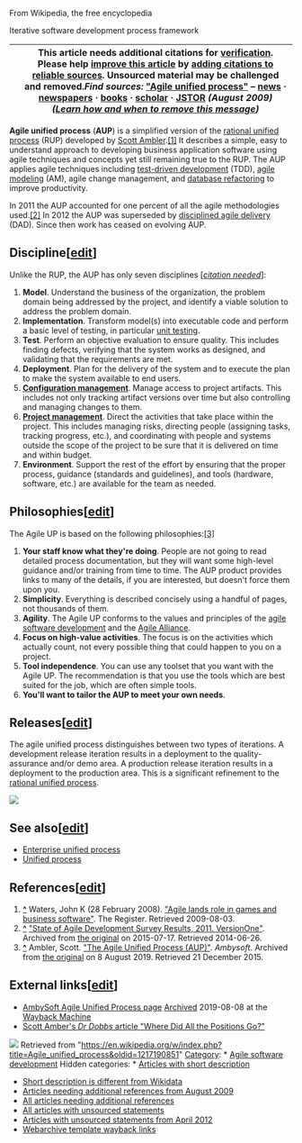 



From Wikipedia, the free encyclopedia


Iterative software development process framework


|  | This article **needs additional citations for [verification](/wiki/Wikipedia:Verifiability "Wikipedia:Verifiability")**. Please help [improve this article](/wiki/Special:EditPage/Agile_unified_process "Special:EditPage/Agile unified process") by [adding citations to reliable sources](/wiki/Help:Referencing_for_beginners "Help:Referencing for beginners"). Unsourced material may be challenged and removed.*Find sources:* ["Agile unified process"](https://www.google.com/search?as_eq=wikipedia&q=%22Agile+unified+process%22) – [news](https://www.google.com/search?tbm=nws&q=%22Agile+unified+process%22+-wikipedia&tbs=ar:1) **·** [newspapers](https://www.google.com/search?&q=%22Agile+unified+process%22&tbs=bkt:s&tbm=bks) **·** [books](https://www.google.com/search?tbs=bks:1&q=%22Agile+unified+process%22+-wikipedia) **·** [scholar](https://scholar.google.com/scholar?q=%22Agile+unified+process%22) **·** [JSTOR](https://www.jstor.org/action/doBasicSearch?Query=%22Agile+unified+process%22&acc=on&wc=on) *(August 2009)* *([Learn how and when to remove this message](/wiki/Help:Maintenance_template_removal "Help:Maintenance template removal"))* |
| --- | --- |


**Agile unified process** (**AUP**) is a simplified version of the [rational unified process](/wiki/Rational_unified_process "Rational unified process") (RUP) developed by [Scott Ambler](/wiki/Scott_Ambler "Scott Ambler").[[1]](#cite_note-register-1) It describes a simple, easy to understand approach to developing business application software using agile techniques and concepts yet still remaining true to the RUP. The AUP applies agile techniques including [test-driven development](/wiki/Test-driven_development "Test-driven development") (TDD), [agile modeling](/wiki/Agile_modeling "Agile modeling") (AM), agile change management, and [database refactoring](/wiki/Database_refactoring "Database refactoring") to improve productivity.


In 2011 the AUP accounted for one percent of all the agile methodologies used.[[2]](#cite_note-2) In 2012 the AUP was superseded by [disciplined agile delivery](/wiki/Disciplined_agile_delivery "Disciplined agile delivery") (DAD). Since then work has ceased on evolving AUP.




Discipline[[edit](/w/index.php?title=Agile_unified_process&action=edit&section=1 "Edit section: Discipline")]
-------------------------------------------------------------------------------------------------------------


Unlike the RUP, the AUP has only seven disciplines [*[citation needed](/wiki/Wikipedia:Citation_needed "Wikipedia:Citation needed")*]:



1. **Model**. Understand the business of the organization, the problem domain being addressed by the project, and identify a viable solution to address the problem domain.
2. **Implementation**. Transform model(s) into executable code and perform a basic level of testing, in particular [unit testing](/wiki/Unit_testing "Unit testing").
3. **Test**. Perform an objective evaluation to ensure quality. This includes finding defects, verifying that the system works as designed, and validating that the requirements are met.
4. **Deployment**. Plan for the delivery of the system and to execute the plan to make the system available to end users.
5. **[Configuration management](/wiki/Configuration_management "Configuration management")**. Manage access to project artifacts. This includes not only tracking artifact versions over time but also controlling and managing changes to them.
6. **[Project management](/wiki/Project_management "Project management")**. Direct the activities that take place within the project. This includes managing risks, directing people (assigning tasks, tracking progress, etc.), and coordinating with people and systems outside the scope of the project to be sure that it is delivered on time and within budget.
7. **Environment**. Support the rest of the effort by ensuring that the proper process, guidance (standards and guidelines), and tools (hardware, software, etc.) are available for the team as needed.


Philosophies[[edit](/w/index.php?title=Agile_unified_process&action=edit&section=2 "Edit section: Philosophies")]
-----------------------------------------------------------------------------------------------------------------


The Agile UP is based on the following philosophies:[[3]](#cite_note-AUP-3)



1. **Your staff know what they're doing**. People are not going to read detailed process documentation, but they will want some high-level guidance and/or training from time to time. The AUP product provides links to many of the details, if you are interested, but doesn't force them upon you.
2. **Simplicity**. Everything is described concisely using a handful of pages, not thousands of them.
3. **Agility**. The Agile UP conforms to the values and principles of the [agile software development](/wiki/Agile_software_development "Agile software development") and the [Agile Alliance](http://www.agilealliance.org).
4. **Focus on high-value activities**. The focus is on the activities which actually count, not every possible thing that could happen to you on a project.
5. **Tool independence**. You can use any toolset that you want with the Agile UP. The recommendation is that you use the tools which are best suited for the job, which are often simple tools.
6. **You'll want to tailor the AUP to meet your own needs**.


Releases[[edit](/w/index.php?title=Agile_unified_process&action=edit&section=3 "Edit section: Releases")]
---------------------------------------------------------------------------------------------------------


The agile unified process distinguishes between two types of iterations. A development release iteration results in a deployment to the quality-assurance and/or demo area. A production release iteration results in a deployment to the production area. This is a significant refinement to the [rational unified process](/wiki/Rational_unified_process "Rational unified process").


[![](//upload.wikimedia.org/wikipedia/commons/3/37/AgileUnifiedProcessTimeline20060704.png)](/wiki/File:AgileUnifiedProcessTimeline20060704.png)



See also[[edit](/w/index.php?title=Agile_unified_process&action=edit&section=4 "Edit section: See also")]
---------------------------------------------------------------------------------------------------------


* [Enterprise unified process](/wiki/Enterprise_unified_process "Enterprise unified process")
* [Unified process](/wiki/Unified_process "Unified process")


References[[edit](/w/index.php?title=Agile_unified_process&action=edit&section=5 "Edit section: References")]
-------------------------------------------------------------------------------------------------------------



1. **[^](#cite_ref-register_1-0)** Waters, John K (28 February 2008). ["Agile lands role in games and business software"](https://www.theregister.co.uk/2008/02/28/agile_crossing_chasm/). The Register. Retrieved 2009-08-03.
2. **[^](#cite_ref-2)** ["State of Agile Development Survey Results, 2011. VersionOne"](https://web.archive.org/web/20150717120712/http://www.versionone.com/state%5Fof%5Fagile%5Fdevelopment%5Fsurvey/2011/). Archived from [the original](http://www.versionone.com/state_of_agile_development_survey/2011/) on 2015-07-17. Retrieved 2014-06-26.
3. **[^](#cite_ref-AUP_3-0)** Ambler, Scott. ["The Agile Unified Process (AUP)"](https://web.archive.org/web/20190808110832/http://www.ambysoft.com/unifiedprocess/agileUP.html). *Ambysoft*. Archived from [the original](http://www.ambysoft.com/unifiedprocess/agileUP.html) on 8 August 2019. Retrieved 21 December 2015.

External links[[edit](/w/index.php?title=Agile_unified_process&action=edit&section=6 "Edit section: External links")]
---------------------------------------------------------------------------------------------------------------------


* [AmbySoft Agile Unified Process page](http://www.ambysoft.com/unifiedprocess/agileUP.html) [Archived](https://web.archive.org/web/20190808110832/http://www.ambysoft.com/unifiedprocess/agileUP.html) 2019-08-08 at the [Wayback Machine](/wiki/Wayback_Machine "Wayback Machine")
* [Scott Amber's *Dr Dobbs* article "Where Did All the Positions Go?"](http://www.ddj.com/architect/187203749)





![](https://login.wikimedia.org/wiki/Special:CentralAutoLogin/start?type=1x1)
Retrieved from "<https://en.wikipedia.org/w/index.php?title=Agile_unified_process&oldid=1217190851>"
[Category](/wiki/Help:Category "Help:Category"): * [Agile software development](/wiki/Category:Agile_software_development "Category:Agile software development")
Hidden categories: * [Articles with short description](/wiki/Category:Articles_with_short_description "Category:Articles with short description")
* [Short description is different from Wikidata](/wiki/Category:Short_description_is_different_from_Wikidata "Category:Short description is different from Wikidata")
* [Articles needing additional references from August 2009](/wiki/Category:Articles_needing_additional_references_from_August_2009 "Category:Articles needing additional references from August 2009")
* [All articles needing additional references](/wiki/Category:All_articles_needing_additional_references "Category:All articles needing additional references")
* [All articles with unsourced statements](/wiki/Category:All_articles_with_unsourced_statements "Category:All articles with unsourced statements")
* [Articles with unsourced statements from April 2012](/wiki/Category:Articles_with_unsourced_statements_from_April_2012 "Category:Articles with unsourced statements from April 2012")
* [Webarchive template wayback links](/wiki/Category:Webarchive_template_wayback_links "Category:Webarchive template wayback links")

